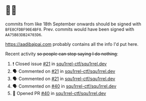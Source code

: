 # 👋🏻
<!--
**aadibajpai/aadibajpai** is a ✨ _special_ ✨ repository because its `README.md` (this file) appears on your GitHub profile.
-->
commits from like 18th September onwards should be signed with `BFE0CFDBF90E4BF0`. Prev. commits would have been signed with `AA75B83DB24703D6`.

https://aadibajpai.com probably contains all the info I'd put here.

Recent activity ~~so people can stop saying I do nothing~~:
<!--START_SECTION:activity-->
1. ❗️ Closed issue [#21](https://github.com/squ1rrel-ctf/squ1rrel.dev/issues/21) in [squ1rrel-ctf/squ1rrel.dev](https://github.com/squ1rrel-ctf/squ1rrel.dev)
2. 🗣 Commented on [#21](https://github.com/squ1rrel-ctf/squ1rrel.dev/issues/21) in [squ1rrel-ctf/squ1rrel.dev](https://github.com/squ1rrel-ctf/squ1rrel.dev)
3. 🗣 Commented on [#21](https://github.com/squ1rrel-ctf/squ1rrel.dev/issues/21) in [squ1rrel-ctf/squ1rrel.dev](https://github.com/squ1rrel-ctf/squ1rrel.dev)
4. 🗣 Commented on [#40](https://github.com/squ1rrel-ctf/squ1rrel.dev/issues/40) in [squ1rrel-ctf/squ1rrel.dev](https://github.com/squ1rrel-ctf/squ1rrel.dev)
5. 💪 Opened PR [#40](https://github.com/squ1rrel-ctf/squ1rrel.dev/pull/40) in [squ1rrel-ctf/squ1rrel.dev](https://github.com/squ1rrel-ctf/squ1rrel.dev)
<!--END_SECTION:activity-->
